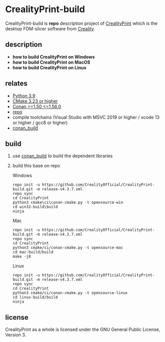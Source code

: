 CrealityPrint-build
=======

CrealityPrint-build is **repo** description project of [CrealityPrint](https://github.com/CrealityOfficial/CrealityPrint) which is the desktop FDM-slicer software from [Creality](https://www.creality.com/).

## description

- **how to build CrealityPrint on Windows**
- **how to build CrealityPrint on MacOS**
- **how to build CrealityPrint on Linux**

relates
-------------

- [Python 3.9](https://www.python.org/)
- [CMake 3.23 or higher](https://cmake.org/)
- [Conan >=1.50 <=1.56.0](https://conan.io/)
- [repo](https://source.android.com/docs/setup/create/repo?hl=zh-cn)
- compile toolchains  (Visual Studio with MSVC 2019 or higher / xcode 13 or higher / gcc8 or higher)
- [conan_build](https://github.com/CrealityOfficial/conan_build) 

## build 

1. use [conan_build](https://github.com/CrealityOfficial/conan_build) to build the dependent  libraries

2. build this base on repo

   Windows

   ```Shell
   repo init -u https://github.com/CrealityOfficial/CrealityPrint-build.git -m release-v4.3.7.xml 
   repo sync
   cd CrealityPrint
   python3 cmake\ci\conan-cmake.py -t opensource-win
   cd win32-build\build
   ninja
   ```

   Mac

   ```Shell
   repo init -u https://github.com/CrealityOfficial/CrealityPrint-build.git -m release-v4.3.7.xml 
   repo sync
   cd CrealityPrint
   python3 cmake/ci/conan-cmake.py -t opensource-mac
   cd mac-build/build
   make -j8
   ```

   Linux

   ```Shell
   repo init -u https://github.com/CrealityOfficial/CrealityPrint-build.git -m release-v4.3.7.xml 
   repo sync
   cd CrealityPrint
   python3 cmake/ci/conan-cmake.py -t opensource-linux
   cd linux-build/build
   ninja
   ```

license
-------

CrealityPrint as a whole is licensed under the GNU General Public License, Version 3.
